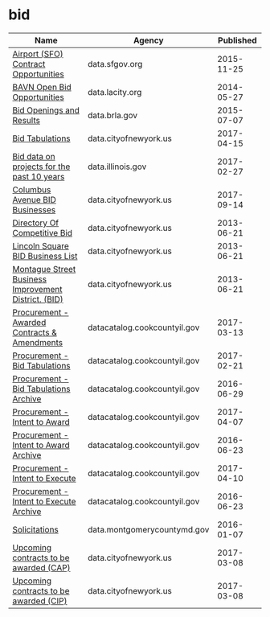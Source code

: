 # bid

Name | Agency | Published
---- | ---- | ---------
[Airport (SFO) Contract Opportunities](../datasets/hmh3-ff63.md) | data.sfgov.org | 2015-11-25
[BAVN Open Bid Opportunities](../datasets/qtax-byj7.md) | data.lacity.org | 2014-05-27
[Bid Openings and Results](../datasets/u9zk-8nix.md) | data.brla.gov | 2015-07-07
[Bid Tabulations](../datasets/9k82-ys7w.md) | data.cityofnewyork.us | 2017-04-15
[Bid data on projects for the past 10 years](../datasets/u8e9-ci8g.md) | data.illinois.gov | 2017-02-27
[Columbus Avenue BID Businesses](../datasets/h5nh-eqde.md) | data.cityofnewyork.us | 2017-09-14
[Directory Of Competitive Bid](../datasets/2eq2-trdu.md) | data.cityofnewyork.us | 2013-06-21
[Lincoln Square BID Business List](../datasets/ne9f-g6k4.md) | data.cityofnewyork.us | 2013-06-21
[Montague Street Business Improvement District. (BID)](../datasets/5e24-x4wa.md) | data.cityofnewyork.us | 2013-06-21
[Procurement - Awarded Contracts & Amendments](../datasets/qh8j-6k63.md) | datacatalog.cookcountyil.gov | 2017-03-13
[Procurement - Bid Tabulations](../datasets/32au-zaqn.md) | datacatalog.cookcountyil.gov | 2017-02-21
[Procurement - Bid Tabulations Archive](../datasets/pn38-yupm.md) | datacatalog.cookcountyil.gov | 2016-06-29
[Procurement - Intent to Award](../datasets/bgq7-v7ms.md) | datacatalog.cookcountyil.gov | 2017-04-07
[Procurement - Intent to Award Archive](../datasets/52k2-p47e.md) | datacatalog.cookcountyil.gov | 2016-06-23
[Procurement - Intent to Execute](../datasets/ag43-fvd7.md) | datacatalog.cookcountyil.gov | 2017-04-10
[Procurement - Intent to Execute Archive](../datasets/gh3w-vkp5.md) | datacatalog.cookcountyil.gov | 2016-06-23
[Solicitations](../datasets/eeq6-nnwe.md) | data.montgomerycountymd.gov | 2016-01-07
[Upcoming contracts to be awarded (CAP)](../datasets/6m3u-8rbh.md) | data.cityofnewyork.us | 2017-03-08
[Upcoming contracts to be awarded (CIP)](../datasets/tsak-vtv3.md) | data.cityofnewyork.us | 2017-03-08

